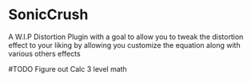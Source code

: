 # SonicCrush
A W.I.P Distortion Plugin with a goal to allow you to tweak the distortion effect to your liking by allowing you customize the equation along with various others effects

#TODO Figure out Calc 3 level math
